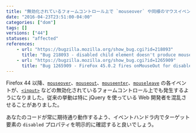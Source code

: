```yaml
---
title: "無効化されているフォームコントロール上で `mouseover` や同様のマウスイベントが発生するようになりました"
date: "2016-04-23T23:51:00-04:00"
categories: ["dom"]
tags: []
versions: ["44"]
statuses: "affected"
references:
    - url: "https://bugzilla.mozilla.org/show_bug.cgi?id=218093"
      title: "Bug 218093 - disabled child element doesn't produce mouseout/mouseover pair"
    - url: "https://bugzilla.mozilla.org/show_bug.cgi?id=1265909"
      title: "Bug 1265909 - FireFox 45.0.2 fires onMouseOut for disabled input."
---
```

Firefox 44 以降、[`mouseover`](https://developer.mozilla.org/ja/docs/Web/Events/mouseover)、[`mouseout`](https://developer.mozilla.org/ja/docs/Web/Events/mouseout)、[`mouseenter`](https://developer.mozilla.org/ja/docs/Web/Events/mouseenter)、[`mouseleave`](https://developer.mozilla.org/ja/docs/Web/Events/mouseleave) の各イベントが、[`<input>`](https://developer.mozilla.org/ja/docs/Web/HTML/Element/input) などの無効化されているフォームコントロール上でも発生するようになりました。従来の挙動は特に jQuery を使っている Web 開発者を混乱させることがありました。

あなたのコードが常に期待通り動作するよう、イベントハンドラ内でターゲット要素の `disabled` プロパティを明示的に確認すると良いでしょう。
